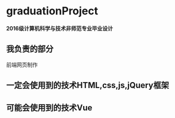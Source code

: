 # graduationProject
**2016级计算机科学与技术非师范专业毕业设计**
## 我负责的部分
前端网页制作
## 一定会使用到的技术HTML,css,js,jQuery框架
## 可能会使用到的技术Vue
